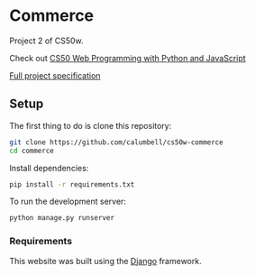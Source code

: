 # Commerce

Project 2 of CS50w. 

Check out [CS50 Web Programming with Python and JavaScript](https://courses.edx.org/courses/course-v1:HarvardX+CS50W+Web/course/)

[Full project specification](https://cs50.harvard.edu/web/2020/projects/2/commerce/)

## Setup

The first thing to do is clone this repository:

```bash
git clone https://github.com/calumbell/cs50w-commerce
cd commerce
```

Install dependencies:
```bash
pip install -r requirements.txt
```

To run the development server:
```bash
python manage.py runserver
```

### Requirements

This website was built using the [Django](https://github.com/django/django) framework.
